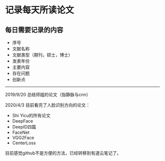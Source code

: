# 记录每天所读论文
## 每日需要记录的内容
- 序号
- 文献名称
- 文献类型（期刊，硕士，博士）
- 发表年份
- 主要内容
- 存在问题
- 创新点

***
2019/9/20 总结师姐的论文（指静脉与cnn）

2020/4/3 目前看完了人脸识别方向的论文：
- Shi Yicu的所有论文
- DeepFace
- DeepID四篇
- FaceNet
- VGG2Face
- CenterLoss

目前感觉github不是方便的方法，已经转移到有道云笔记了。
